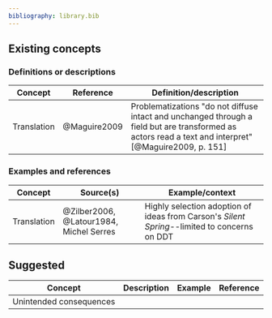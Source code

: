 ```yaml
---
bibliography: library.bib
---
```


## Existing concepts

### Definitions or descriptions

Concept         | Reference         | Definition/description
---             | ---               | ---------
Translation     | @Maguire2009      | Problematizations "do not diffuse intact and unchanged through a field but are transformed as actors read a text and interpret" [@Maguire2009, p. 151]

### Examples and references

Concept         | Source(s)                                 | Example/context
---             | ------                                    | ----------
Translation     | @Zilber2006, @Latour1984, Michel Serres   | Highly selection adoption of ideas from Carson's _Silent Spring_--limited to concerns on DDT

## Suggested

Concept                 | Description   | Example       | Reference
---                     | ---           | ---           | ---
Unintended consequences |               |               | 